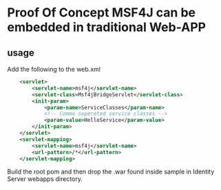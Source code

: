 # Proof Of Concept MSF4J can be embedded in traditional Web-APP


## usage

Add the following to the web.xml
```XML
    <servlet>
        <servlet-name>msf4j</servlet-name>
        <servlet-class>Msf4jBridgeServlet</servlet-class>
        <init-param>
            <param-name>ServiceClasses</param-name>
            <!-- Comma sepereted service classes -->
            <param-value>HelloService</param-value>
        </init-param>
    </servlet>
    <servlet-mapping>
        <servlet-name>msf4j</servlet-name>
        <url-pattern>/*</url-pattern>
    </servlet-mapping>
```
Build the root pom and then drop the .war found inside sample in Identity Server webapps directory.